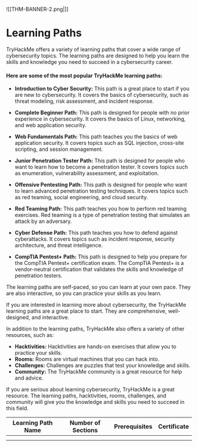 ![[THM-BANNER-2.png|]]

# Learning Paths

  
TryHackMe offers a variety of learning paths that cover a wide range of cybersecurity topics. The learning paths are designed to help you learn the skills and knowledge you need to succeed in a cybersecurity career.

#### Here are some of the most popular TryHackMe learning paths:

- **Introduction to Cyber Security:** This path is a great place to start if you are new to cybersecurity. It covers the basics of cybersecurity, such as threat modeling, risk assessment, and incident response.
    
- **Complete Beginner Path:** This path is designed for people with no prior experience in cybersecurity. It covers the basics of Linux, networking, and web application security.
    
- **Web Fundamentals Path:** This path teaches you the basics of web application security. It covers topics such as SQL injection, cross-site scripting, and session management.
    
- **Junior Penetration Tester Path:** This path is designed for people who want to learn how to become a penetration tester. It covers topics such as enumeration, vulnerability assessment, and exploitation.
    
- **Offensive Pentesting Path:** This path is designed for people who want to learn advanced penetration testing techniques. It covers topics such as red teaming, social engineering, and cloud security.
    
- **Red Teaming Path:** This path teaches you how to perform red teaming exercises. Red teaming is a type of penetration testing that simulates an attack by an adversary.
    
- **Cyber Defense Path:** This path teaches you how to defend against cyberattacks. It covers topics such as incident response, security architecture, and threat intelligence.
    
- **CompTIA Pentest+ Path:** This path is designed to help you prepare for the CompTIA Pentest+ certification exam. The CompTIA Pentest+ is a vendor-neutral certification that validates the skills and knowledge of penetration testers.
    
The learning paths are self-paced, so you can learn at your own pace. They are also interactive, so you can practice your skills as you learn.

If you are interested in learning more about cybersecurity, the TryHackMe learning paths are a great place to start. They are comprehensive, well-designed, and interactive.

In addition to the learning paths, TryHackMe also offers a variety of other resources, such as:

- **Hacktivities:** Hacktivities are hands-on exercises that allow you to practice your skills.
- **Rooms:** Rooms are virtual machines that you can hack into.
- **Challenges:** Challenges are puzzles that test your knowledge and skills.
- **Community:** The TryHackMe community is a great resource for help and advice.

If you are serious about learning cybersecurity, TryHackMe is a great resource. The learning paths, hacktivities, rooms, challenges, and community will give you the knowledge and skills you need to succeed in this field.

| Learning Path Name | Number of Sections | Prerequisites | Certificate |
| ------------------ | ------------------ | ------------- | ----------- |
|                    |                    |               |             |
|                    |                    |               |             |